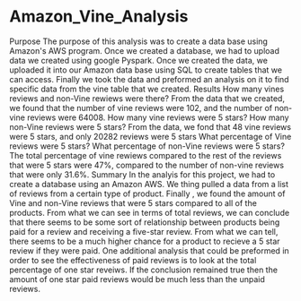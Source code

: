 # Amazon_Vine_Analysis
Purpose
The purpose of this analysis was to create a data base using Amazon's AWS program. Once we created a database, we had to upload data we created using google Pyspark. Once we created the data, we uploaded it into our Amazon data base using SQL to create tables that we can access. Finally we took the data and preformed an analysis on it to find specific data from the vine table that we created.
Results
How many vines reviews and non-Vine rewiews were there?
	From the data that we created, we found that the number of vine reviews were 102, and the number of non-vine reviews were 64008. 
How many vine reviews were 5 stars? How many non-Vine reviews were 5 stars?
	From the data, we fond that 48 vine reviews were 5 stars, and only 20282 reviews were 5 stars 
What percentage of Vine reviews were 5 stars? What percentage of non-Vine reviews were 5 stars?
	The total percentage of vine rewiews compared to the rest of the reviews that were 5 stars were 47%, compared to the number of non-vine reviews that were only 31.6%.
Summary
	In the analyis for this project, we had to create a database using an Amazon AWS. We thing pulled a data from a list of reviews from a certain type of product. Finally , we found the amount of Vine and non-Vine reviews that were 5 stars compared to all of the products. From what we can see in terms of total reviews, we can conclude that there seems to be some sort of relationship between products being paid for a review and receiving a five-star review. From what we can tell, there seems to be a much higher chance for a product to recieve a 5 star review if they were paid. One additional analysis that could be preformed in order to see the effectiveness of paid reviews is to look at the total percentage of one star reveiws. If the conclusion remained true then the amount of one star paid reviews would be much less than the unpaid reviews. 